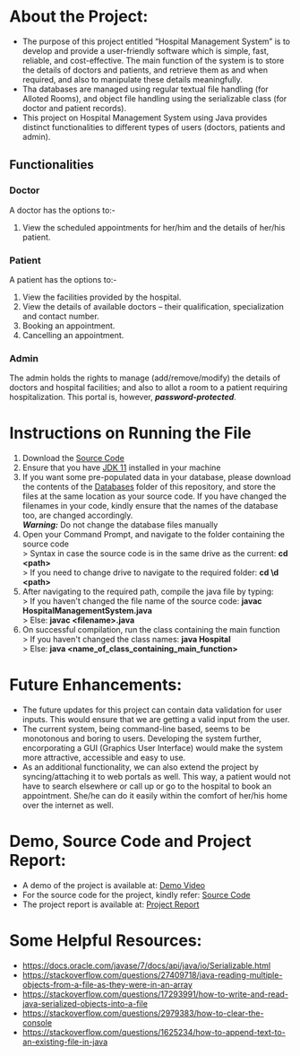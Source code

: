 # About the Project:
* The purpose of this project entitled “Hospital Management System” is to develop and provide a user-friendly software which is simple, fast, reliable, and cost-effective. The main function of the system is to store the details of doctors and patients, and retrieve them as and when required, and also to manipulate these details meaningfully.
* Tha databases are managed using regular textual file handling (for Alloted Rooms), and object file handling using the serializable class (for doctor and patient records).
* This project on Hospital Management System using Java provides distinct functionalities to different types of users (doctors, patients and admin).


## Functionalities
### Doctor
A doctor has the options to:-
1. View the scheduled appointments for her/him and the details of her/his patient.

### Patient
A patient has the options to:-
1. View the facilities provided by the hospital.
2. View the details of available doctors – their qualification, specialization and
contact number.
3. Booking an appointment.
4. Cancelling an appointment.


### Admin
The admin holds the rights to manage (add/remove/modify) the details of doctors and hospital
facilities; and also to allot a room to a patient requiring hospitalization. This portal is, however,
***password-protected***.

# Instructions on Running the File
1. Download the [Source Code](https://github.com/Varada-D/Hospital-Management-System/blob/main/HospitalManagementSystem.java)
2. Ensure that you have [JDK 11](https://www.oracle.com/in/java/technologies/javase/jdk11-archive-downloads.html) installed in your machine
3. If you want some pre-populated data in your database, please download the contents of the [Databases](https://github.com/Varada-D/Hospital-Management-System/tree/main/Databases) folder of this repository, and store the files at the same location as your source code. If you have changed the filenames in your code, kindly ensure that the names of the database too, are changed accordingly.  
***Warning:*** Do not change the database files manually
4. Open your Command Prompt, and navigate to the folder containing the source code  
        > Syntax in case the source code is in the same drive as the current: **cd \<path\>**  
        > If you need to change drive to navigate to the required folder: **cd \d \<path\>**
5. After navigating to the required path, compile the java file by typing:  
        > If you haven't changed the file name of the source code: **javac HospitalManagementSystem.java**  
        > Else: **javac \<filename\>.java**  
6. On successful compilation, run the class containing the main function  
        > If you haven't changed the class names: **java Hospital**  
        > Else: **java \<name_of_class_containing_main_function\>**

# Future Enhancements:
* The future updates for this project can contain data validation for user inputs. This would ensure that we are getting a valid input from the user.
* The current system, being command-line based, seems to be monotonous and boring to users. Developing the system further, encorporating a GUI (Graphics User Interface) would make the system more attractive, accessible and easy to use.
* As an additional functionality, we can also extend the project by syncing/attaching it to web portals as well. This way, a patient would not have to search elsewhere or call up or go to the hospital to book an appointment. She/he can do it easily within the comfort of her/his home over the internet as well.


# Demo, Source Code and Project Report:
* A demo of the project is available at: [Demo Video](https://github.com/Varada-D/Hospital-Management-System/blob/main/Hospital%20Management%20System%20Demo.mp4)
* For the source code for the project, kindly refer: [Source Code](https://github.com/Varada-D/Hospital-Management-System/blob/main/HospitalManagementSystem.java)
* The project report is available at: [Project Report](https://github.com/Varada-D/Hospital-Management-System/blob/main/Hospital%20Management%20System%20-%20Project%20Report.pdf)

# Some Helpful Resources:
* https://docs.oracle.com/javase/7/docs/api/java/io/Serializable.html
* https://stackoverflow.com/questions/27409718/java-reading-multiple-objects-from-a-file-as-they-were-in-an-array
* https://stackoverflow.com/questions/17293991/how-to-write-and-read-java-serialized-objects-into-a-file
* https://stackoverflow.com/questions/2979383/how-to-clear-the-console
* https://stackoverflow.com/questions/1625234/how-to-append-text-to-an-existing-file-in-java
